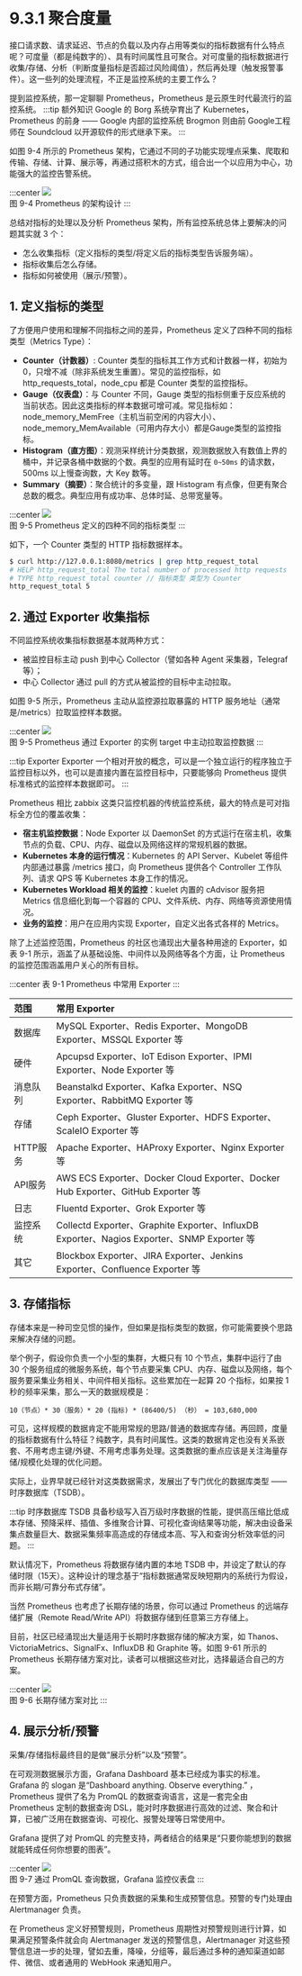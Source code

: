 # 9.3.1 聚合度量

接口请求数、请求延迟、节点的负载以及内存占用等类似的指标数据有什么特点呢？可度量（都是纯数字的）、具有时间属性且可聚合。对可度量的指标数据进行收集/存储、分析（判断度量指标是否超过风险阈值），然后再处理（触发报警事件）。这一些列的处理流程，不正是监控系统的主要工作么？

提到监控系统，那一定聊聊 Prometheus，Prometheus 是云原生时代最流行的监控系统。
:::tip 额外知识
Google 的 Borg 系统孕育出了 Kubernetes，Prometheus 的前身 —— Google 内部的监控系统 Brogmon 则由前 Google工程师在 Soundcloud 以开源软件的形式继承下来。
:::

如图 9-4 所示的 Prometheus 架构，它通过不同的子功能实现埋点采集、爬取和传输、存储、计算、展示等，再通过搭积木的方式，组合出一个以应用为中心，功能强大的监控告警系统。

:::center
  ![](../assets/prometheus-arch.png)<br/>
  图 9-4 Prometheus 的架构设计
:::

总结对指标的处理以及分析 Prometheus 架构，所有监控系统总体上要解决的问题其实就 3 个：

- 怎么收集指标（定义指标的类型/将定义后的指标类型告诉服务端）。
- 指标收集后怎么存储。
- 指标如何被使用（展示/预警）。

## 1. 定义指标的类型

了方便用户使用和理解不同指标之间的差异，Prometheus 定义了四种不同的指标类型（Metrics Type）：

- **Counter（计数器）**: Counter 类型的指标其工作方式和计数器一样，初始为 0，只增不减（除非系统发生重置）。常见的监控指标，如 http_requests_total，node_cpu 都是 Counter 类型的监控指标。
- **Gauge（仪表盘）**：与 Counter 不同，Gauge 类型的指标侧重于反应系统的当前状态。因此这类指标的样本数据可增可减。常见指标如：node_memory_MemFree（主机当前空闲的内容大小）、node_memory_MemAvailable（可用内存大小）都是Gauge类型的监控指标。
- **Histogram（直方图）**：观测采样统计分类数据，观测数据放入有数值上界的桶中，并记录各桶中数据的个数。典型的应用有延时在 `0~50ms` 的请求数，500ms 以上慢查询数，大 Key 数等。
- **Summary（摘要）**：聚合统计的多变量，跟 Histogram 有点像，但更有聚合总数的概念。典型应用有成功率、总体时延、总带宽量等。

:::center
  ![](../assets/four-metrics-type.png)<br/>
  图 9-5 Prometheus 定义的四种不同的指标类型
:::

如下，一个 Counter 类型的 HTTP 指标数据样本。
```bash
$ curl http://127.0.0.1:8080/metrics | grep http_request_total
# HELP http_request_total The total number of processed http requests
# TYPE http_request_total counter // 指标类型 类型为 Counter
http_request_total 5
```

## 2. 通过 Exporter 收集指标

不同监控系统收集指标数据基本就两种方式：

- 被监控目标主动 push 到中心 Collector（譬如各种 Agent 采集器，Telegraf 等）；
- 中心 Collector 通过 pull 的方式从被监控的目标中主动拉取。

如图 9-5 所示，Prometheus 主动从监控源拉取暴露的 HTTP 服务地址（通常是/metrics）拉取监控样本数据。

:::center
  ![](../assets/prometheus-exporter.png)<br/>
  图 9-5 Prometheus 通过 Exporter 的实例 target 中主动拉取监控数据
:::

:::tip Exporter
Exporter 一个相对开放的概念，可以是一个独立运行的程序独立于监控目标以外，也可以是直接内置在监控目标中，只要能够向 Prometheus 提供标准格式的监控样本数据即可。
:::

Prometheus 相比 zabbix 这类只监控机器的传统监控系统，最大的特点是可对指标全方位的覆盖收集：

- **宿主机监控数据**：Node Exporter 以 DaemonSet 的方式运行在宿主机，收集节点的负载、CPU、内存、磁盘以及网络这样的常规机器的数据。
- **Kubernetes 本身的运行情况**：Kubernetes 的 API Server、Kubelet 等组件内部通过暴露 /metrics 接口，向 Prometheus 提供各个 Controller 工作队列、请求 QPS 等 Kubernetes 本身工作的情况。
- **Kubernetes Workload 相关的监控**：kuelet 内置的 cAdvisor 服务把 Metrics 信息细化到每一个容器的 CPU、文件系统、内存、网络等资源使用情况。
- **业务的监控**：用户在应用内实现 Exporter，自定义出各式各样的 Metrics。

除了上述监控范围，Prometheus 的社区也涌现出大量各种用途的 Exporter，如表 9-1 所示，涵盖了从基础设施、中间件以及网络等各个方面，让 Prometheus 的监控范围涵盖用户关心的所有目标。

:::center
表 9-1 Prometheus 中常用 Exporter
:::

| 范围 | 常用 Exporter |
|:--|:--|
 | 数据库 |  MySQL Exporter、Redis Exporter、MongoDB Exporter、MSSQL Exporter 等 | 
 | 硬件 | Apcupsd Exporter、IoT Edison Exporter、IPMI Exporter、Node Exporter 等 | 
 | 消息队列 |  Beanstalkd Exporter、Kafka Exporter、NSQ Exporter、RabbitMQ Exporter 等 |
 | 存储 | Ceph Exporter、Gluster Exporter、HDFS Exporter、ScaleIO Exporter 等 | 
 | HTTP服务 | Apache Exporter、HAProxy Exporter、Nginx Exporter 等 |
 | API服务 | AWS ECS Exporter、Docker Cloud Exporter、Docker Hub Exporter、GitHub Exporter 等 | 
 | 日志 | Fluentd Exporter、Grok Exporter 等 | 
 | 监控系统 |  Collectd Exporter、Graphite Exporter、InfluxDB Exporter、Nagios Exporter、SNMP Exporter 等 |
 | 其它 | Blockbox Exporter、JIRA Exporter、Jenkins Exporter、Confluence Exporter 等|


## 3. 存储指标

存储本来是一种司空见惯的操作，但如果是指标类型的数据，你可能需要换个思路来解决存储的问题。

举个例子，假设你负责一个小型的集群，大概只有 10 个节点，集群中运行了由 30 个服务组成的微服务系统，每个节点要采集 CPU、内存、磁盘以及网络，每个服务要采集业务相关、中间件相关指标。这些累加在一起算 20 个指标，如果按 1 秒的频率采集，那么一天的数据规模是：

```
10（节点）* 30（服务）* 20 (指标) * (86400/5) （秒） = 103,680,000
```

可见，这样规模的数据肯定不能用常规的思路/普通的数据库存储。再回顾，度量的指标数据有什么特征？纯数字，具有时间属性。这类的数据肯定也没有关系嵌套、不用考虑主键/外键、不用考虑事务处理。这类数据的重点应该是关注海量存储/规模化处理的优化问题。

实际上，业界早就已经针对这类数据需求，发展出了专门优化的数据库类型 —— 时序数据库（TSDB）。

:::tip 时序数据库
TSDB 具备秒级写入百万级时序数据的性能，提供高压缩比低成本存储、预降采样、插值、多维聚合计算、可视化查询结果等功能，解决由设备采集点数量巨大、数据采集频率高造成的存储成本高、写入和查询分析效率低的问题。
:::

默认情况下，Prometheus 将数据存储内置的本地 TSDB 中，并设定了默认的存储时限（15天）。这种设计的理念基于“指标数据通常反映短期内的系统行为假设，而非长期/可靠分布式存储”。

当然 Prometheus 也考虑了长期存储的场景，你可以通过 Prometheus 的远端存储扩展（Remote Read/Write API）将数据存储到任意第三方存储上。

目前，社区已经涌现出大量适用于长期时序数据存储的解决方案，如 Thanos、VictoriaMetrics、SignalFx、InfluxDB 和 Graphite 等。如图 9-61 所示的 Prometheus 长期存储方案对比，读者可以根据这些对比，选择最适合自己的方案。

:::center
  ![](../assets/prometheus-storage.jpeg)<br/>
  图 9-6 长期存储方案对比
:::

## 4. 展示分析/预警

采集/存储指标最终目的是做“展示分析”以及“预警”。

在可观测数据展示方面，Grafana Dashboard 基本已经成为事实的标准。Grafana 的 slogan 是“Dashboard anything. Observe everything.” ，Prometheus 提供了名为 PromQL 的数据查询语言，这是一套完全由 Prometheus 定制的数据查询 DSL，能对时序数据进行高效的过滤、聚合和计算，已被广泛用在数据查询、可视化、报警处理等日常使用中。

Grafana 提供了对 PromQL 的完整支持，两者结合的结果是“只要你能想到的数据就能转成任何你想要的图表”。

:::center
  ![](../assets/grafana-dashboard-english.png)<br/>
  图 9-7 通过 PromQL 查询数据，Grafana 监控仪表盘
:::

在预警方面，Prometheus 只负责数据的采集和生成预警信息。预警的专门处理由 Alertmanager 负责。

在 Prometheus 定义好预警规则，Prometheus 周期性对预警规则进行计算，如果满足预警条件就会向 Alertmanager 发送的预警信息，Alertmanager 对这些预警信息进一步的处理，譬如去重，降噪，分组等，最后通过多种的通知渠道如邮件、微信、或者通用的 WebHook 来通知用户。
